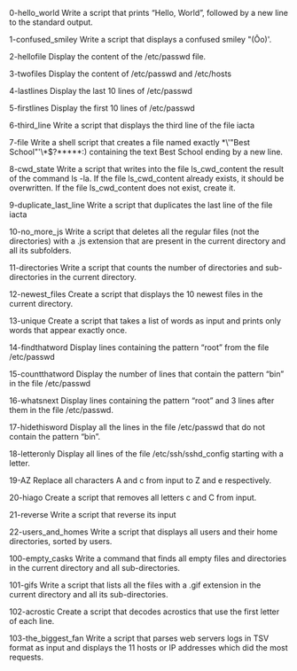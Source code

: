 0-hello_world Write a script that prints “Hello, World”, followed by a new line to the standard output.

1-confused_smiley Write a script that displays a confused smiley "(Ôo)'.

2-hellofile Display the content of the /etc/passwd file.

3-twofiles Display the content of /etc/passwd and /etc/hosts

4-lastlines Display the last 10 lines of /etc/passwd

5-firstlines Display the first 10 lines of /etc/passwd

6-third_line Write a script that displays the third line of the file iacta

7-file Write a shell script that creates a file named exactly \*\\'"Best School"\'\\*$\?\*\*\*\*\*:) containing the text Best School ending by a new line.

8-cwd_state Write a script that writes into the file ls_cwd_content the result of the command ls -la. If the file ls_cwd_content already exists, it should be overwritten. If the file ls_cwd_content does not exist, create it.

9-duplicate_last_line Write a script that duplicates the last line of the file iacta

10-no_more_js Write a script that deletes all the regular files (not the directories) with a .js extension that are present in the current directory and all its subfolders.

11-directories Write a script that counts the number of directories and sub-directories in the current directory.

12-newest_files Create a script that displays the 10 newest files in the current directory.

13-unique Create a script that takes a list of words as input and prints only words that appear exactly once.

14-findthatword Display lines containing the pattern “root” from the file /etc/passwd

15-countthatword Display the number of lines that contain the pattern “bin” in the file /etc/passwd

16-whatsnext Display lines containing the pattern “root” and 3 lines after them in the file /etc/passwd.

17-hidethisword Display all the lines in the file /etc/passwd that do not contain the pattern “bin”.

18-letteronly Display all lines of the file /etc/ssh/sshd_config starting with a letter. 

19-AZ Replace all characters A and c from input to Z and e respectively.

20-hiago Create a script that removes all letters c and C from input.

21-reverse Write a script that reverse its input

22-users_and_homes Write a script that displays all users and their home directories, sorted by users.

100-empty_casks Write a command that finds all empty files and directories in the current directory and all sub-directories.

101-gifs Write a script that lists all the files with a .gif extension in the current directory and all its sub-directories.

102-acrostic Create a script that decodes acrostics that use the first letter of each line.

103-the_biggest_fan Write a script that parses web servers logs in TSV format as input and displays the 11 hosts or IP addresses which did the most requests.




